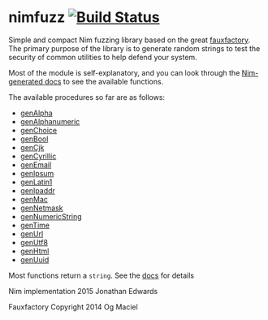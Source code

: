 # nimfuzz [![Build Status](https://travis-ci.org/apense/nimfuzz.svg?branch=master)](https://travis-ci.org/apense/nimfuzz)
Simple and compact Nim fuzzing library based on the great 
[fauxfactory](https://github.com/omaciel/fauxfactory). 
The primary purpose of the library is to generate random strings to test the 
security of common utilities to help defend your system.

Most of the module is self-explanatory, and you can look through the 
[Nim-generated docs](https://apense.github.io/nimfuzz) to see the available functions.

The available procedures so far are as follows:
  - [genAlpha](https://apense.github.io/nimfuzz/nimfuzz.html#genAlpha)
  - [genAlphanumeric](https://apense.github.io/nimfuzz/nimfuzz.html#genAlphanumeric)
  - [genChoice](https://apense.github.io/nimfuzz/nimfuzz.html#genChoice)
  - [genBool](https://apense.github.io/nimfuzz/nimfuzz.html#genBool)
  - [genCjk](https://apense.github.io/nimfuzz/nimfuzz.html#genCjk)
  - [genCyrillic](https://apense.github.io/nimfuzz/nimfuzz.html#genCyrillic)
  - [genEmail](https://apense.github.io/nimfuzz/nimfuzz.html#genEmail)
  - [genIpsum](https://apense.github.io/nimfuzz/nimfuzz.html#genIpsum)
  - [genLatin1](https://apense.github.io/nimfuzz/nimfuzz.html#genLatin1)
  - [genIpaddr](https://apense.github.io/nimfuzz/nimfuzz.html#genIpaddr)
  - [genMac](https://apense.github.io/nimfuzz/nimfuzz.html#genMac)
  - [genNetmask](https://apense.github.io/nimfuzz/nimfuzz.html#genNetmask)
  - [genNumericString](https://apense.github.io/nimfuzz/nimfuzz.html#genNumericString)
  - [genTime](https://apense.github.io/nimfuzz/nimfuzz.html#genTime)
  - [genUrl](https://apense.github.io/nimfuzz/nimfuzz.html#genUrl)
  - [genUtf8](https://apense.github.io/nimfuzz/nimfuzz.html#genUtf8)
  - [genHtml](https://apense.github.io/nimfuzz/nimfuzz.html#genHtml)
  - [genUuid](https://apense.github.io/nimfuzz/nimfuzz.html#genUuid)

Most functions return a `string`. See the 
[docs](https://apense.github.io/nimfuzz) for details

Nim implementation 2015 Jonathan Edwards

Fauxfactory Copyright 2014 Og Maciel
